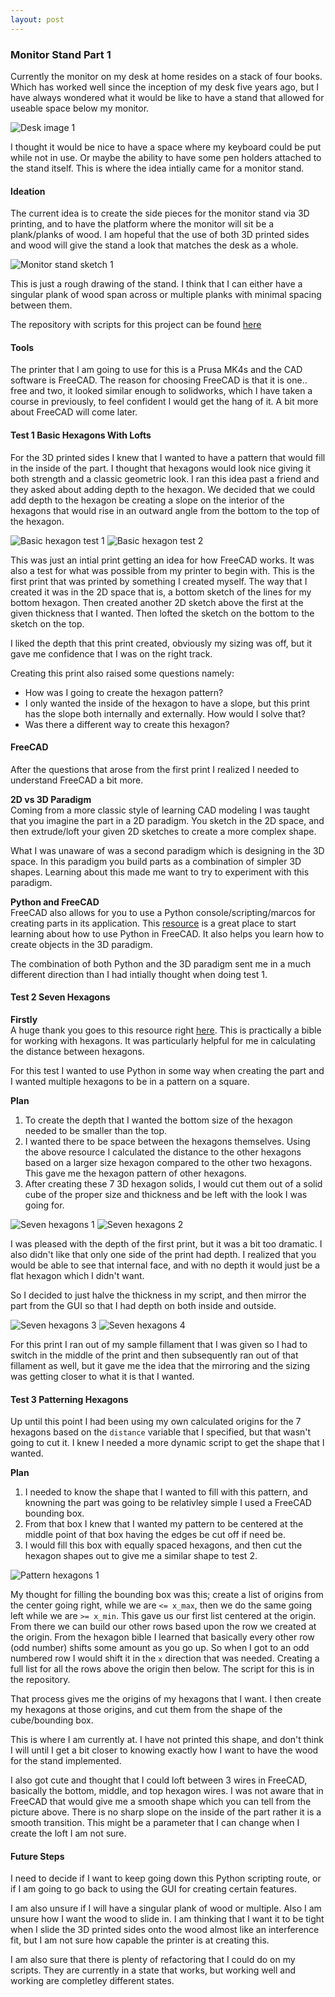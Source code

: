 ```yaml
---
layout: post
---
```


### Monitor Stand Part 1
Currently the monitor on my desk at home resides on a stack of four books. Which has worked well since the inception of my desk five years ago, but I have always wondered what it would be like to have a stand that allowed for useable space below my monitor.


![Desk image 1](/assets/img/desk_image_1.jpg)


I thought it would be nice to have a space where my keyboard could be put while not in use. Or maybe the ability to have some pen holders attached to the stand itself. This is where the idea intially came for a monitor stand.

#### Ideation
The current idea is to create the side pieces for the monitor stand via 3D printing, and to have the platform where the monitor will sit be a plank/planks of wood. I am hopeful that the use of both 3D printed sides and wood will give the stand a look that matches the desk as a whole.


![Monitor stand sketch 1](/assets/img/monitor_stand_sketch_1.jpg)


This is just a rough drawing of the stand. I think that I can either have a singular plank of wood span across or multiple planks with minimal spacing between them.

The repository with scripts for this project can be found [here](https://github.com/frogster-shmd/monitor_stand)

#### Tools
The printer that I am going to use for this is a Prusa MK4s and the CAD software is FreeCAD. The reason for choosing FreeCAD is that it is one.. free and two, it looked similar enough to solidworks, which I have taken a course in previously, to feel confident I would get the hang of it. A bit more about FreeCAD will come later.

#### Test 1 Basic Hexagons With Lofts
For the 3D printed sides I knew that I wanted to have a pattern that would fill in the inside of the part. I thought that hexagons would look nice giving it both strength and a classic geometric look. I ran this idea past a friend and they asked about adding depth to the hexagon. We decided that we could add depth to the hexagon be creating a slope on the interior of the hexagons that would rise in an outward angle from the bottom to the top of the hexagon.


![Basic hexagon test 1](/assets/img/basic_hexagon_test_1.png)
![Basic hexagon test 2](/assets/img/basic_hexagon_test_2.jpg)


This was just an intial print getting an idea for how FreeCAD works. It was also a test for what was possible from my printer to begin with. This is the first print that was printed by something I created myself. The way that I created it was in the 2D space that is, a bottom sketch of the lines for my bottom hexagon. Then created another 2D sketch above the first at the given thickness that I wanted. Then lofted the sketch on the bottom to the sketch on the top.

I liked the depth that this print created, obviously my sizing was off, but it gave me confidence that I was on the right track.

Creating this print also raised some questions namely:
- How was I going to create the hexagon pattern?
- I only wanted the inside of the hexagon to have a slope, but this print has the slope both internally and externally. How would I solve that?
- Was there a different way to create this hexagon?

#### FreeCAD
After the questions that arose from the first print I realized I needed to understand FreeCAD a bit more.

**2D vs 3D Paradigm**\
Coming from a more classic style of learning CAD modeling I was taught that you imagine the part in a 2D paradigm. You sketch in the 2D space, and then extrude/loft your given 2D sketches to create a more complex shape.

What I was unaware of was a second paradigm which is designing in the 3D space. In this paradigm you build parts as a combination of simpler 3D shapes. Learning about this made me want to try to experiment with this paradigm.

**Python and FreeCAD**\
FreeCAD also allows for you to use a Python console/scripting/marcos for creating parts in its application. This [resource](https://wiki.freecad.org/Manual:A_gentle_introduction) is a great place to start learning about how to use Python in FreeCAD. It also helps you learn how to create objects in the 3D paradigm.

The combination of both Python and the 3D paradigm sent me in a much different direction than I had intially thought when doing test 1.

#### Test 2 Seven Hexagons
**Firstly**\
A huge thank you goes to this resource right [here](https://www.redblobgames.com/grids/hexagons). This is practically a bible for working with hexagons. It was particularly helpful for me in calculating the distance between hexagons.

For this test I wanted to use Python in some way when creating the part and I wanted multiple hexagons to be in a pattern on a square.

**Plan**
1. To create the depth that I wanted the bottom size of the hexagon needed to be smaller than the top.
2. I wanted there to be space between the hexagons themselves. Using the above resource I calculated the distance to the other hexagons based on a larger size hexagon compared to the other two hexagons. This gave me the hexagon pattern of other hexagons.
3. After creating these 7 3D hexagon solids, I would cut them out of a solid cube of the proper size and thickness and be left with the look I was going for.


![Seven hexagons 1](/assets/img/seven_hexagons_1.png)
![Seven hexagons 2](/assets/img/seven_hexagons_2.jpg)


I was pleased with the depth of the first print, but it was a bit too dramatic. I also didn't like that only one side of the print had depth. I realized that you would be able to see that internal face, and with no depth it would just be a flat hexagon which I didn't want.

So I decided to just halve the thickness in my script, and then mirror the part from the GUI so that I had depth on both inside and outside.


![Seven hexagons 3](/assets/img/seven_hexagons_3.png)
![Seven hexagons 4](/assets/img/seven_hexagons_4.jpg)


For this print I ran out of my sample fillament that I was given so I had to switch in the middle of the print and then subsequently ran out of that fillament as well, but it gave me the idea that the mirroring and the sizing was getting closer to what it is that I wanted.

#### Test 3 Patterning Hexagons
Up until this point I had been using my own calculated origins for the 7 hexagons based on the `distance` variable that I specified, but that wasn't going to cut it. I knew I needed a more dynamic script to get the shape that I wanted.

**Plan**
1. I needed to know the shape that I wanted to fill with this pattern, and knowning the part was going to be relativley simple I used a FreeCAD bounding box.
2. From that box I knew that I wanted my pattern to be centered at the middle point of that box having the edges be cut off if need be.
3. I would fill this box with equally spaced hexagons, and then cut the hexagon shapes out to give me a similar shape to test 2.

![Pattern hexagons 1](/assets/img/pattern_hexagons_1.png)

My thought for filling the bounding box was this; create a list of origins from the center going right, while we are `<= x_max`, then we do the same going left while we are `>= x_min`. This gave us our first list centered at the origin. From there we can build our other rows based upon the row we created at the origin. From the hexagon bible I learned that basically every other row (odd number) shifts some amount as you go up. So when I got to an odd numbered row I would shift it in the `x` direction that was needed. Creating a full list for all the rows above the origin then below. The script for this is in the repository.

That process gives me the origins of my hexagons that I want. I then create my hexagons at those origins, and cut them from the shape of the cube/bounding box.

This is where I am currently at. I have not printed this shape, and don't think I will until I get a bit closer to knowing exactly how I want to have the wood for the stand implemented.

I also got cute and thought that I could loft between 3 wires in FreeCAD, basically the bottom, middle, and top hexagon wires. I was not aware that in FreeCAD that would give me a smooth shape which you can tell from the picture above. There is no sharp slope on the inside of the part rather it is a smooth transition. This might be a parameter that I can change when I create the loft I am not sure.

#### Future Steps
I need to decide if I want to keep going down this Python scripting route, or if I am going to go back to using the GUI for creating certain features.

I am also unsure if I will have a singular plank of wood or multiple. Also I am unsure how I want the wood to slide in. I am thinking that I want it to be tight when I slide the 3D printed sides onto the wood almost like an interference fit, but I am not sure how capable the printer is at creating this.

I am also sure that there is plenty of refactoring that I could do on my scripts. They are currently in a state that works, but working well and working are completley different states.
